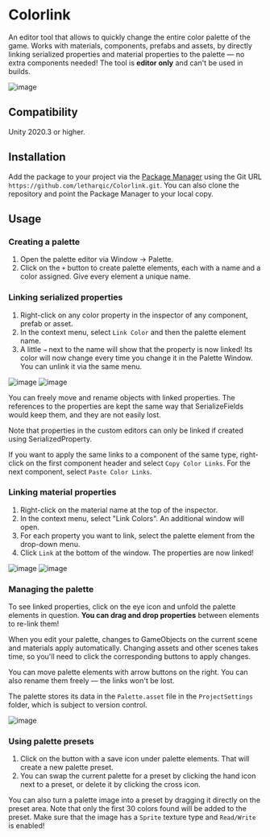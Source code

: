 # Colorlink

An editor tool that allows to quickly change the entire color palette of the game. Works with materials, components, prefabs and assets, by directly linking serialized properties and material properties to the palette — no extra components needed! The tool is **editor only** and can't be used in builds.

![image](https://user-images.githubusercontent.com/44412176/236405859-6416a5f9-b133-4374-9ac6-5ae11986c54f.gif)

## Compatibility

Unity 2020.3 or higher.

## Installation

Add the package to your project via the [Package Manager](https://docs.unity3d.com/Manual/upm-ui.html) using the Git URL
`https://github.com/letharqic/Colorlink.git`. You can also clone the repository and point the Package Manager to your local copy.

## Usage

### Creating a palette

1. Open the palette editor via Window → Palette.
2. Click on the `+` button to create palette elements, each with a name and a color assigned. Give every element a unique name.

### Linking serialized properties

1. Right-click on any color property in the inspector of any component, prefab or asset.
2. In the context menu, select `Link Color` and then the palette element name.
3. A little `→` next to the name will show that the property is now linked! Its color will now change every time you change it in the Palette Window. You can unlink it via the same menu.

![image](https://user-images.githubusercontent.com/44412176/236387862-a2e81ea4-11e4-4074-bbff-6e4cc952f2ea.png)
![image](https://user-images.githubusercontent.com/44412176/236388019-7dee1343-33ce-459c-8e12-3a002ee0a5b7.png)

You can freely move and rename objects with linked properties. The references to the properties are kept the same way that SerializeFields would keep them, and they are not easily lost. 

Note that properties in the custom editors can only be linked if created using SerializedProperty.

If you want to apply the same links to a component of the same type, right-click on the first component header and select `Copy Color Links`. For the next component, select `Paste Color Links`.

### Linking material properties

1. Right-click on the material name at the top of the inspector.
2. In the context menu, select "Link Colors". An additional window will open.
3. For each property you want to link, select the palette element from the drop-down menu.
4. Click `Link` at the bottom of the window. The properties are now linked!

![image](https://user-images.githubusercontent.com/44412176/236388605-813e4f86-54fa-4416-a420-17c0411e0c70.png)
![image](https://user-images.githubusercontent.com/44412176/236388615-57969e2c-f603-4644-a60e-1e25b8879fc2.png)

### Managing the palette

To see linked properties, click on the eye icon and unfold the palette elements in question. **You can drag and drop properties** between elements to re-link them!

When you edit your palette, changes to GameObjects on the current scene and materials apply automatically. Changing assets and other scenes takes time, so you'll need to click the corresponding buttons to apply changes.

You can move palette elements with arrow buttons on the right. You can also rename them freely — the links won't be lost.

The palette stores its data in the `Palette.asset` file in the `ProjectSettings` folder, which is subject to version control.

![image](https://user-images.githubusercontent.com/44412176/236402915-91264ec8-4278-4a2d-9118-8ca699fceeed.png)

### Using palette presets

1. Click on the button with a save icon under palette elements. That will create a new palette preset.
2. You can swap the current palette for a preset by clicking the hand icon next to a preset, or delete it by clicking the cross icon.

You can also turn a palette image into a preset by dragging it directly on the preset area. Note that only the first 30 colors found will be added to the preset. Make sure that the image has a `Sprite` texture type and `Read/Write` is enabled!
